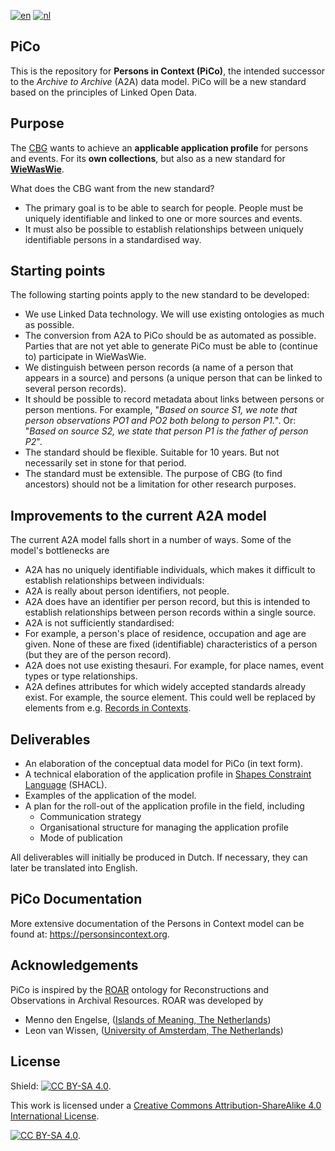 [![en](https://img.shields.io/badge/lang-en-red.svg)](https://github.com/CBG-Centrum-voor-familiegeschiedenis/PiCo/blob/main/README.md)
[![nl](https://img.shields.io/badge/lang-nl-blue.svg)](https://github.com/CBG-Centrum-voor-familiegeschiedenis/PiCo/blob/main/README.nl.md)

## PiCo
This is the repository for **Persons in Context (PiCo)**, the intended successor to the *Archive to Archive* (A2A) data model. PiCo will be a new standard based on the principles of Linked Open Data. 

## Purpose
The [CBG](https://cbg.nl) wants to achieve an **applicable application profile** for persons and events. For its **own collections**, but also as a new standard for **[WieWasWie](https://wiewaswie.nl)**.

What does the CBG want from the new standard?
- The primary goal is to be able to search for people. People must be uniquely identifiable and linked to one or more sources and events.	
- It must also be possible to establish relationships between uniquely identifiable persons in a standardised way.

## Starting points
The following starting points apply to the new standard to be developed: 
- We use Linked Data technology. We will use existing ontologies as much as possible.
- The conversion from A2A to PiCo should be as automated as possible. Parties that are not yet able to generate PiCo must be able to (continue to) participate in WieWasWie. 
- We distinguish between person records (a name of a person that appears in a source) and persons (a unique person that can be linked to several person records). 
- It should be possible to record metadata about links between persons or person mentions. For example, "*Based on source S1, we note that person observations PO1 and PO2 both belong to person P1.*". Or: "*Based on source S2, we state that person P1 is the father of person P2*". 
- The standard should be flexible. Suitable for 10 years. But not necessarily set in stone for that period. 
- The standard must be extensible. The purpose of CBG (to find ancestors) should not be a limitation for other research purposes. 

## Improvements to the current A2A model
The current A2A model falls short in a number of ways. Some of the model's bottlenecks are 
- A2A has no uniquely identifiable individuals, which makes it difficult to establish relationships between individuals: 
- A2A is really about person identifiers, not people. 
- A2A does have an identifier per person record, but this is intended to establish relationships between person records within a single source. 
- A2A is not sufficiently standardised: 
- For example, a person's place of residence, occupation and age are given. None of these are fixed (identifiable) characteristics of a person (but they are of the person record). 
- A2A does not use existing thesauri. For example, for place names, event types or type relationships. 
- A2A defines attributes for which widely accepted standards already exist. For example, the source element. This could well be replaced by elements from e.g. [Records in Contexts](https://www.ica.org/en/records-in-contexts-ontology). 

## Deliverables
- An elaboration of the conceptual data model for PiCo (in text form). 
- A technical elaboration of the application profile in [Shapes Constraint Language](https://www.w3.org/TR/shacl/) (SHACL). 
- Examples of the application of the model. 
- A plan for the roll-out of the application profile in the field, including 
  - Communication strategy 
  - Organisational structure for managing the application profile 
  - Mode of publication 

All deliverables will initially be produced in Dutch. If necessary, they can later be translated into English. 

## PiCo Documentation
More extensive documentation of the Persons in Context model can be found at: https://personsincontext.org.

## Acknowledgements
PiCo is inspired by the [ROAR](https://leonvanwissen.nl/vocab/roar/docs/) ontology for Reconstructions and Observations in Archival Resources.
ROAR was developed by
* Menno den Engelse, ([Islands of Meaning, The Netherlands](https://islandsofmeaning.nl/))
* Leon van Wissen, ([University of Amsterdam, The Netherlands](https://www.uva.nl/over-de-uva/organisatie/faculteiten/faculteit-der-geesteswetenschappen/faculteit-der-geesteswetenschappen.html))


## License

Shield: [![CC BY-SA 4.0][cc-by-sa-shield]][cc-by-sa].

This work is licensed under a
[Creative Commons Attribution-ShareAlike 4.0 International License][cc-by-sa].

[![CC BY-SA 4.0][cc-by-sa-image]][cc-by-sa].

[cc-by-sa]: http://creativecommons.org/licenses/by-sa/4.0/
[cc-by-sa-image]: https://licensebuttons.net/l/by-sa/4.0/88x31.png
[cc-by-sa-shield]: https://img.shields.io/badge/License-CC%20BY--SA%204.0-lightgrey.svg

